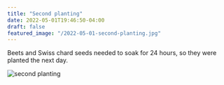 ```yaml
---
title: "Second planting"
date: 2022-05-01T19:46:50-04:00
draft: false
featured_image: "/2022-05-01-second-planting.jpg"
---
```


Beets and Swiss chard seeds needed to soak for 24 hours, so they were planted the next day.

![second planting](/2022-05-01-second-planting.jpg)
